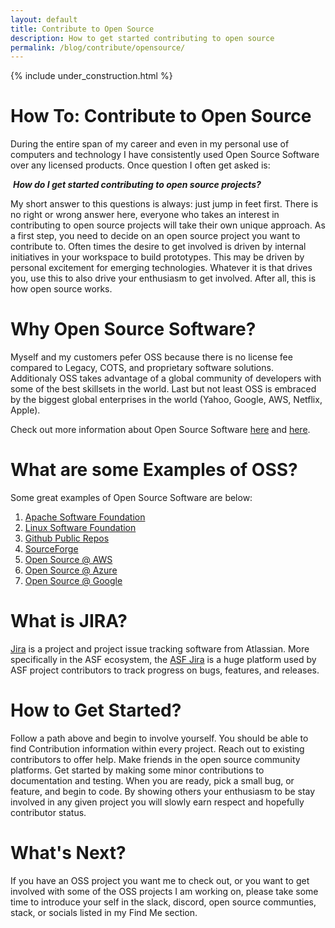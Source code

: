 ```yaml
---
layout: default
title: Contribute to Open Source
description: How to get started contributing to open source
permalink: /blog/contribute/opensource/
---
```


{% include under_construction.html %}

# How To: Contribute to Open Source

During the entire span of my career and even in my personal use of computers and technology I have consistently used Open Source Software over any licensed products.  Once question I often get asked is:  

&nbsp;<b><i>How do I get started contributing to open source projects?</i></b>

My short answer to this questions is always:  just jump in feet first.   There is no right or wrong answer here, everyone who takes an interest in contributing to open source projects will take their own unique approach.  As a first step,  you need to decide on an open source project you want to contribute to.  Often times the desire to get involved is driven by internal initiatives in your workspace to build prototypes.  This may be driven by personal excitement for emerging technologies.  Whatever it is that drives you, use this to also drive your enthusiasm to get involved.   After all, this is how open source works.

# Why Open Source Software? 

Myself and my customers pefer OSS because there is no license fee compared to Legacy, COTS, and proprietary software solutions.  
Additionaly OSS takes advantage of a global community of developers with some of the best skillsets in the world.  Last but not least OSS is embraced by the biggest global enterprises in the world (Yahoo, Google, AWS, Netflix, Apple).

Check out more information about Open Source Software [here](https://opensource.com/) and [here](https://www.redhat.com/en/topics/open-source/what-is-open-source-software).

# What are some Examples of OSS?

Some great examples of Open Source Software are below:

1.  [Apache Software Foundation](http://apache.org/)
2.	[Linux Software Foundation](https://www.linuxfoundation.org/)
3.  [Github Public Repos](https://github.com/)
4.  [SourceForge](https://sourceforge.net/)
5.  [Open Source @ AWS](https://aws.amazon.com/opensource/)
6.  [Open Source @ Azure](https://azure.microsoft.com/en-us/free/open-source/)
7.	[Open Source @ Google](https://opensource.google/projects/list/cloud)

# What is JIRA?

[Jira](https://www.atlassian.com/software/jira) is a project and project issue tracking software from Atlassian.  More specifically in the ASF ecosystem, the [ASF Jira](https://issues.apache.org/) is a huge platform used by ASF project contributors to track progress on bugs, features, and releases.  

# How to Get Started?

Follow a path above and begin to involve yourself.  You should be able to find Contribution information within every project.  Reach out to existing contributors to offer help.  Make friends in the open source community platforms.  Get started by making some minor contributions to documentation and testing.  When you are ready, pick a small bug, or feature, and begin to code.  By showing others your enthusiasm to be stay involved in any given project you will slowly earn respect and hopefully contributor status.  

# What's Next?

If you have an OSS project you want me to check out, or you want to get involved with some of the OSS projects I am working on, please take some time to introduce your self in the slack, discord, open source communties, stack, or socials listed in my Find Me section.